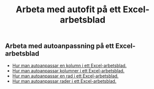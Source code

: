 ﻿---
title:  Arbeta med autofit på ett Excel-arbetsblad
second_title: Aspose.Cells Cloud Documen
linktitle: Autofi
type: docs
url: /sv/worksheets/autofit/
aliases: [/autofit-rows-and-columns-of-worksheet/]
keywords: Autofit rows and columns on an Excel worksheet
description: Aspose.Cells Cloud REST API stöder automatisk anpassning av rader och kolumner i ett Excel-arbetsblad. SDK stöder olika typer av utvecklingsspråk. Dessa inkluderar Android, C#, Go, Java, NodeJS, Perl, PHP, Python, Ruby och Swift.
weight: 20
kwords: Excel, Office Moln, REST API, Kalkylblad, PDF, CSV, Json, Markdown, Arbeta med autoanpassning på ett Excel-kalkylblad
---
## Arbeta med autoanpassning på ett Excel-arbetsblad

- [Hur man autoanpassar en kolumn i ett Excel-arbetsblad.](/cells/sv/worksheets/autofit/column/)
- [Hur man autoanpassar kolumner i ett Excel-arbetsblad.](/cells/sv/worksheets/autofit/columns/)
- [Hur man autoanpassar en rad i ett Excel-arbetsblad.](/cells/sv/worksheets/autofit/row/)
- [Hur man autoanpassar rader i ett Excel-arbetsblad.](/cells/sv/worksheets/autofit/rows/)
